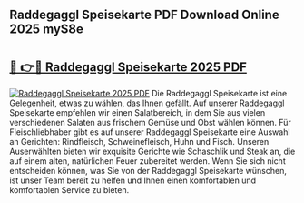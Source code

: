 ## Raddegaggl Speisekarte PDF Download Online 2025 myS8e

# <h2><a href="http://gce2h57.nevu.top/?p=Raddegaggl+Speisekarte">🔗 👉🔴 Raddegaggl Speisekarte 2025 PDF</a></h2>

[![Raddegaggl Speisekarte 2025 PDF](https://i.imgur.com/dBaPXMq.png)](http://gce2h57.nevu.top/?p=Raddegaggl+Speisekarte)
Die Raddegaggl Speisekarte ist eine Gelegenheit, etwas zu wählen, das Ihnen gefällt. Auf unserer Raddegaggl Speisekarte empfehlen wir einen Salatbereich, in dem Sie aus vielen verschiedenen Salaten aus frischem Gemüse und Obst wählen können. Für Fleischliebhaber gibt es auf unserer Raddegaggl Speisekarte eine Auswahl an Gerichten: Rindfleisch, Schweinefleisch, Huhn und Fisch. Unseren Auserwählten bieten wir exquisite Gerichte wie Schaschlik und Steak an, die auf einem alten, natürlichen Feuer zubereitet werden. Wenn Sie sich nicht entscheiden können, was Sie von der Raddegaggl Speisekarte wünschen, ist unser Team bereit zu helfen und Ihnen einen komfortablen und komfortablen Service zu bieten.
